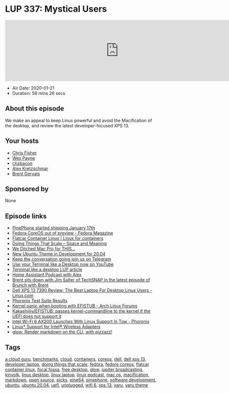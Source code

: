 # LUP 337: Mystical Users

<iframe src="https://player.fireside.fm/v2/RUkczH-V+r6gGmuBt?theme=dark" width="740" height="200" frameborder="0" scrolling="no"></iframe>

* Air Date: 2020-01-21
* Duration: 58 mins 26 secs

## About this episode

We make an appeal to keep Linux powerful and avoid the Macification of the desktop, and review the latest developer-focused XPS 13.

## Your hosts
* [Chris Fisher](https://linuxunplugged.com/hosts/chrislas)
* [Wes Payne](https://linuxunplugged.com/hosts/wes)
* [chzbacon](https://linuxunplugged.com/hosts/chzbacon)
* [Alex Kretzschmar](https://linuxunplugged.com/guests/alexktz)
* [Brent Gervais](https://linuxunplugged.com/guests/brentgervais)

## Sponsored by

None



## Episode links

  * [PinePhone started shipping January 17th](https://www.pine64.org/2020/01/15/pinephones-start-shipping-all-you-want-to-know/ "PinePhone started shipping January 17th")
  * [Fedora CoreOS out of preview - Fedora Magazine](https://fedoramagazine.org/fedora-coreos-out-of-preview/ "Fedora CoreOS out of preview - Fedora Magazine")
  * [Flatcar Container Linux | Linux for containers](https://www.flatcar-linux.org/ "Flatcar Container Linux | Linux for containers")
  * [Doing Things That Scale – Space and Meaning](https://blogs.gnome.org/tbernard/2020/01/17/doing-things-that-scale/?utm_name=iossmf "Doing Things That Scale – Space and Meaning")
  * [We Ditched Mac Pro for THIS…](https://youtu.be/P2dACq3F_W4 "We Ditched Mac Pro for THIS…")
  * [New Ubuntu Theme in Development for 20.04](https://ubuntu.com/blog/new-ubuntu-theme-in-development-for-20-04 "New Ubuntu Theme in Development for 20.04")
  * [Keep the conversation going join us on Telegram](https://jupiterbroadcasting.com/telegram "Keep the conversation going join us on Telegram")
  * [Use your Terminal like a Desktop now on YouTube](https://www.youtube.com/watch?v=bBHVlqCK96w "Use your Terminal like a Desktop now on YouTube")
  * [Terminal like a desktop LUP article](https://linuxunplugged.com/articles/build-your-own-desktop-in-the-terminal "Terminal like a desktop LUP article")
  * [Home Assistant Podcast with Alex](https://hasspodcast.io/ha061/ "Home Assistant Podcast with Alex")
  * [Brent sits down with Jim Salter of TechSNAP in the latest episode of Brunch with Brent](https://extras.show/48 "Brent sits down with Jim Salter of TechSNAP in the latest episode of Brunch with Brent")
  * [Dell XPS 13 7390 Review: The Best Laptop For Desktop Linux Users - Linux.com](https://www.linux.com/articles/dell-xps-13-7390-review-the-best-laptop-for-desktop-linux-user/ "Dell XPS 13 7390 Review: The Best Laptop For Desktop Linux Users - Linux.com")
  * [Phoronix Test Suite Results](https://openbenchmarking.org/result/2001201-HU-XPS13202027 "Phoronix Test Suite Results")
  * [Kernel panic when booting with EFISTUB - Arch Linux Forums](https://bbs.archlinux.org/viewtopic.php?id=232150&p=2 "Kernel panic when booting with EFISTUB - Arch Linux Forums")
  * [Kakashiiiiy/EFISTUB: passes kernel-commandline to the kernel if the UEFI does not support it](https://github.com/Kakashiiiiy/EFISTUB/ "Kakashiiiiy/EFISTUB: passes kernel-commandline to the kernel if the UEFI does not support it")
  * [Intel Wi-Fi 6 AX200 Launches With Linux Support In Tow - Phoronix](https://www.phoronix.com/scan.php?page=news_item&px=Intel-WiFi-6-AX200-Cyclone-Peak "Intel Wi-Fi 6 AX200 Launches With Linux Support In Tow - Phoronix")
  * [Linux* Support for Intel® Wireless Adapters](https://www.intel.com/content/www/us/en/support/articles/000005511/network-and-io/wireless-networking.html "Linux* Support for Intel® Wireless Adapters")
  * [glow: Render markdown on the CLI, with pizzazz!](https://github.com/charmbracelet/glow "glow: Render markdown on the CLI, with pizzazz!")



## Tags

[a cloud guru](https://linuxunplugged.com/tags/a%20cloud%20guru), [benchmarks](https://linuxunplugged.com/tags/benchmarks), [cloud](https://linuxunplugged.com/tags/cloud), [containers](https://linuxunplugged.com/tags/containers), [coreos](https://linuxunplugged.com/tags/coreos), [dell](https://linuxunplugged.com/tags/dell), [dell xps 13](https://linuxunplugged.com/tags/dell%20xps%2013), [developer laptop](https://linuxunplugged.com/tags/developer%20laptop), [doing things that scale](https://linuxunplugged.com/tags/doing%20things%20that%20scale), [fedora](https://linuxunplugged.com/tags/fedora), [fedore coreos](https://linuxunplugged.com/tags/fedore%20coreos), [flatcar container linux](https://linuxunplugged.com/tags/flatcar%20container%20linux), [focal fossa](https://linuxunplugged.com/tags/focal%20fossa), [free desktop](https://linuxunplugged.com/tags/free%20desktop), [glow](https://linuxunplugged.com/tags/glow), [jupiter broadcasting](https://linuxunplugged.com/tags/jupiter%20broadcasting), [kinvolk](https://linuxunplugged.com/tags/kinvolk), [linux desktop](https://linuxunplugged.com/tags/linux%20desktop), [linux laptop](https://linuxunplugged.com/tags/linux%20laptop), [linux podcast](https://linuxunplugged.com/tags/linux%20podcast), [mac os](https://linuxunplugged.com/tags/mac%20os), [macification](https://linuxunplugged.com/tags/macification), [markdown](https://linuxunplugged.com/tags/markdown), [open source](https://linuxunplugged.com/tags/open%20source), [picks](https://linuxunplugged.com/tags/picks), [pine64](https://linuxunplugged.com/tags/pine64), [pinephone](https://linuxunplugged.com/tags/pinephone), [software development](https://linuxunplugged.com/tags/software%20development), [ubuntu](https://linuxunplugged.com/tags/ubuntu), [ubuntu 20.04](https://linuxunplugged.com/tags/ubuntu%2020.04), [uefi](https://linuxunplugged.com/tags/uefi), [unplugged](https://linuxunplugged.com/tags/unplugged), [wifi 6](https://linuxunplugged.com/tags/wifi%206), [xps 13](https://linuxunplugged.com/tags/xps%2013), [yaru](https://linuxunplugged.com/tags/yaru), [yaru theme](https://linuxunplugged.com/tags/yaru%20theme)